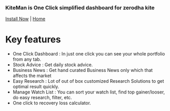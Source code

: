 

### KiteMan is One Click simplified  dashboard for zerodha kite 


[Install Now](https://chrome.google.com/webstore/detail/kiteman/oocpgkebpklbfpfjfahedanbalgajifk?hl=en&authuser=1) | [Home](https://pranoysarkar.github.io/kiteman/)

# Key features 
 - One Click Dashboard : In just one click you can see your whole portfolio from any tab.
 -  Stock Advice : Get daily stock advice.
 - Business News : Get hand curated Business News only which that affects the market
 - Easy Research : Lot of out of box customized Research Solutions to get optimal result quickly.
 - Manage Watch List : You can sort your watch list, find top gainer/looser, do easy research, filter, etc.
 - One click to recovery loss calculator.
